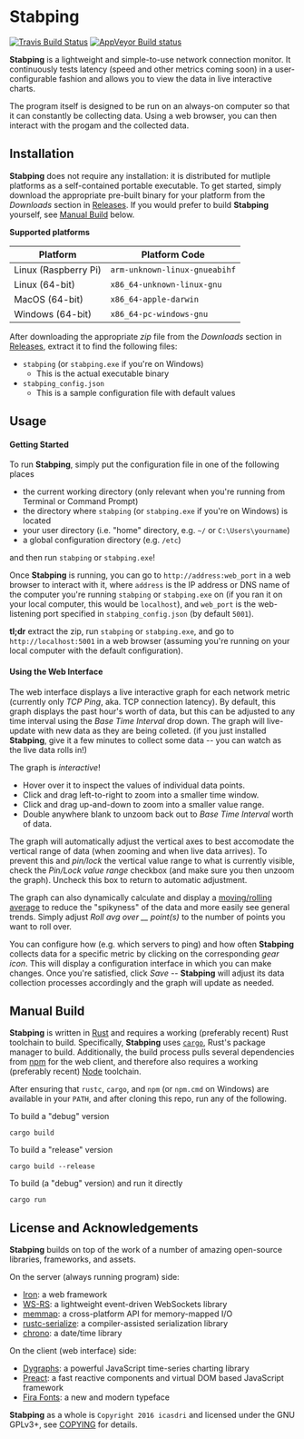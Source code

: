 # Stabping

[![Travis Build Status](https://travis-ci.org/icasdri/stabping.svg?branch=master)](https://travis-ci.org/icasdri/stabping)
[![AppVeyor Build status](https://ci.appveyor.com/api/projects/status/5qi6atyjt69nsmkx/branch/master?svg=true)](https://ci.appveyor.com/project/icasdri/stabping)

**Stabping** is a lightweight and simple-to-use network connection monitor. It
continuously tests latency (speed and other metrics coming soon) in a
user-configurable fashion and allows you to view the data in live interactive
charts.

The program itself is designed to be run on an always-on computer so that it
can constantly be collecting data. Using a web browser, you can then interact
with the progam and the collected data.

## Installation

**Stabping** does not require any installation: it is distributed for mutliple
platforms as a self-contained portable executable. To get started, simply
download the appropriate pre-built binary for your platform from the
*Downloads* section in
[Releases](https://github.com/icasdri/stabping/releases). If you would prefer
to build **Stabping** yourself, see [Manual Build](#manual-build) below.

**Supported platforms**

|Platform            |Platform Code                |
|--------------------|-----------------------------|
|Linux (Raspberry Pi)|`arm-unknown-linux-gnueabihf`|
|Linux (64-bit)      |`x86_64-unknown-linux-gnu`   |
|MacOS (64-bit)      |`x86_64-apple-darwin`        |
|Windows (64-bit)    |`x86_64-pc-windows-gnu`      |

After downloading the appropriate *zip* file from the *Downloads* section in
[Releases](https://github.com/icasdri/stabping/releases), extract it to find
the following files:

* `stabping` (or `stabping.exe` if you're on Windows)
    * This is the actual executable binary
* `stabping_config.json`
    * This is a sample configuration file with default values

## Usage

#### Getting Started

To run **Stabping**, simply put the configuration file in one of the following
places

* the current working directory (only relevant when you're running from
  Terminal or Command Prompt)
* the directory where `stabping` (or `stabping.exe` if you're on Windows) is
  located
* your user directory (i.e. "home" directory, e.g. `~/` or `C:\Users\yourname`)
* a global configuration directory (e.g. `/etc`)

and then run `stabping` or `stabping.exe`!

Once **Stabping** is running, you can go to `http://address:web_port` in a web
browser to interact with it, where `address` is the IP address or DNS name of
the computer you're running `stabping` or `stabping.exe` on (if you ran it on
your local computer, this would be `localhost`), and `web_port` is the
web-listening port specified in `stabping_config.json` (by default `5001`).

**tl;dr** extract the zip, run `stabping` or `stabping.exe`, and go to
`http://localhost:5001` in a web browser (assuming you're running on your local
computer with the default configuration).

#### Using the Web Interface

The web interface displays a live interactive graph for each network metric
(currently only *TCP Ping*, aka. TCP connection latency). By default, this
graph displays the past hour's worth of data, but this can be adjusted to any
time interval using the *Base Time Interval* drop down. The graph will
live-update with new data as they are being colleted. (if you just installed
**Stabping**, give it a few minutes to collect some data -- you can watch as
the live data rolls in!)

The graph is *interactive*!

* Hover over it to inspect the values of individual data points.
* Click and drag left-to-right to zoom into a smaller time window.
* Click and drag up-and-down to zoom into a smaller value range.
* Double anywhere blank to unzoom back out to *Base Time Interval* worth of
  data.

The graph will automatically adjust the vertical axes to best accomodate the
vertical range of data (when zooming and when live data arrives). To prevent
this and *pin/lock* the vertical value range to what is currently visible,
check the *Pin/Lock value range* checkbox (and make sure you then unzoom the
graph).  Uncheck this box to return to automatic adjustment.

The graph can also dynamically calculate and display a [moving/rolling
average](https://en.wikipedia.org/wiki/Moving_average) to reduce the
"spikyness" of the data and more easily see general trends. Simply adjust *Roll
avg over __ point(s)* to the number of points you want to roll over.

You can configure how (e.g. which servers to ping) and how often **Stabping**
collects data for a specific metric by clicking on the corresponding *gear
icon*. This will display a configuration interface in which you can make
changes. Once you're satisfied, click *Save* -- **Stabping** will adjust its
data collection processes accordingly and the graph will update as needed.

## Manual Build

**Stabping** is written in [Rust](https://www.rust-lang.org/) and requires a
working (preferably recent) Rust toolchain to build. Specifically, **Stabping**
uses [`cargo`](http://doc.crates.io/guide.html), Rust's package manager to
build.  Additionally, the build process pulls several dependencies from
[npm](https://www.npmjs.com/) for the web client, and therefore also requires a
working (preferably recent) [Node](https://nodejs.org/en/) toolchain.

After ensuring that `rustc`, `cargo`, and `npm` (or `npm.cmd` on Windows) are
available in your `PATH`, and after cloning this repo, run any of the
following.

To build a "debug" version

    cargo build

To build a "release" version

    cargo build --release

To build (a "debug" version) and run it directly

    cargo run

## License and Acknowledgements

**Stabping** builds on top of the work of a number of amazing open-source
libraries, frameworks, and assets.

On the server (always running program) side:

* [Iron](http://ironframework.io/): a web framework
* [WS-RS](https://ws-rs.org/): a lightweight event-driven WebSockets library
* [memmap](https://github.com/danburkert/memmap-rs): a cross-platform API for
  memory-mapped I/O
* [rustc-serialize](https://github.com/rust-lang-nursery/rustc-serialize): a
  compiler-assisted serialization library
* [chrono](https://lifthrasiir.github.io/rust-chrono/): a date/time library

On the client (web interface) side:

* [Dygraphs](http://dygraphs.com/): a powerful JavaScript time-series charting
  library
* [Preact](https://preactjs.com/): a fast reactive components and virtual DOM
  based JavaScript framework
* [Fira Fonts](https://mozilla.github.io/Fira/): a new and modern typeface

**Stabping** as a whole is `Copyright 2016 icasdri` and licensed under the GNU
GPLv3+, see [COPYING](https://github.com/icasdri/stabping/blob/master/COPYING/)
for details.
